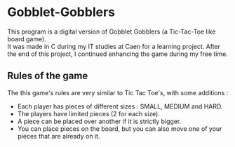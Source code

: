 # Gobblet-Gobblers

This program is a digital version of Gobblet Gobblers (a Tic-Tac-Toe like board game).  
It was made in C during my IT studies at Caen for a learning project.
After the end of this project, I continued enhancing the game during my free time.

## Rules of the game

The this game's rules are very similar to Tic Tac Toe's, with some additions :
* Each player has pieces of different sizes : SMALL, MEDIUM and HARD.
* The players have limited pieces (2 for each size).
* A piece can be placed over another if it is strictly bigger.
* You can place pieces on the board, but you can also move one of your pieces that are already on it.
